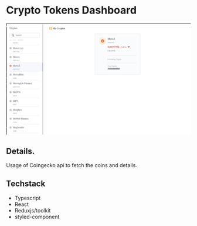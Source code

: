 # Crypto Tokens Dashboard
![Token View](./sample.png)

## Details.

Usage of Coingecko api to fetch the coins and details.

## Techstack

- Typescript
- React
- Reduxjs/toolkit
- styled-component